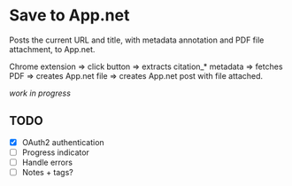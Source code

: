 # Save to App.net

Posts the current URL and title, with metadata annotation and PDF file attachment, to App.net.

Chrome extension => click button => extracts citation_* metadata => fetches PDF => creates App.net file => creates App.net post with file attached.

*work in progress*

## TODO

 * [x] OAuth2 authentication
 * [ ] Progress indicator
 * [ ] Handle errors
 * [ ] Notes + tags?
